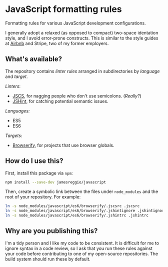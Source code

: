 # JavaScript formatting rules

Formatting rules for various JavaScript development configurations.

I generally adopt a relaxed (as opposed to compact) two-space identation style,
and I avoid error-prone constructs. This is similar to the style guides at
[Airbnb](https://github.com/airbnb/javascript) and Stripe, two of my former
employers.

## What's available?

The repository contains *linter rules* arranged in subdirectories by
*language* and *target*.

*Linters*:

* [JSCS](http://jscs.info), for nagging people who don't use semicolons.
  (_Really?_)
* [JSHint](http://jshint.com/), for catching potential semantic issues.

*Languages:*

* ES5
* ES6

*Targets:*

* [Browserify](http://browserify.org), for projects that use browser globals.

## How do I use this?

First, install this package via `npm`:

```sh
npm install --save-dev jamesreggio/javascript
```

Then, create a symbolic link between the files under `node_modules` and the
root of your repository. For example:

```sh
ln -s node_modules/javascript/es6/browserify/.jscsrc .jscsrc
ln -s node_modules/javascript/es6/browserify/.jshintignore .jshintignore
ln -s node_modules/javascript/es6/browserify/.jshintrc .jshintrc
```

## Why are you publishing this?

I'm a tidy person and I like my code to be consistent. It is difficult for me
to ignore syntax in a code review, so I ask that you run these rules against
your code before contributing to one of my open-source repositories. The build
system should run these by default.
